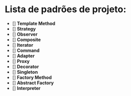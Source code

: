 # Lista de padrões de projeto:

+ [] **Template Method**
+ [] **Strategy**
+ [] **Observer**
+ [] **Composite**
+ [] **Iterator**
+ [] **Command**
+ [] **Adapter**
+ [] **Proxy**
+ [] **Decorator**
+ [] **Singleton**
+ [] **Factory Method**
+ [] **Abstract Factory**
+ [] **Interpreter**